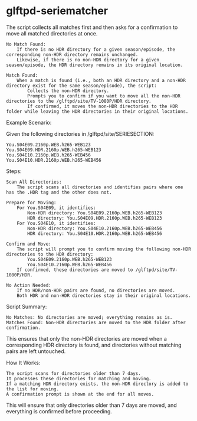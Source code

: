 # glftpd-seriematcher
The script collects all matches first and then asks for a confirmation to move all matched directories at once.

    No Match Found:
        If there is no HDR directory for a given season/episode, the corresponding non-HDR directory remains unchanged.
        Likewise, if there is no non-HDR directory for a given season/episode, the HDR directory remains in its original location.

    Match Found:
        When a match is found (i.e., both an HDR directory and a non-HDR directory exist for the same season/episode), the script:
            Collects the non-HDR directory.
            Prompts you to confirm if you want to move all the non-HDR directories to the /glftpd/site/TV-1080P/HDR directory.
            If confirmed, it moves the non-HDR directories to the HDR folder while leaving the HDR directories in their original locations.

Example Scenario:

Given the following directories in /glftpd/site/SERIESECTION:

    You.S04E09.2160p.WEB.h265-WEB123
    You.S04E09.HDR.2160p.WEB.h265-WEB123
    You.S04E10.2160p.WEB.h265-WEB456
    You.S04E10.HDR.2160p.WEB.h265-WEB456

Steps:

    Scan All Directories:
        The script scans all directories and identifies pairs where one has the .HDR tag and the other does not.

    Prepare for Moving:
        For You.S04E09, it identifies:
            Non-HDR directory: You.S04E09.2160p.WEB.h265-WEB123
            HDR directory: You.S04E09.HDR.2160p.WEB.h265-WEB123
        For You.S04E10, it identifies:
            Non-HDR directory: You.S04E10.2160p.WEB.h265-WEB456
            HDR directory: You.S04E10.HDR.2160p.WEB.h265-WEB456

    Confirm and Move:
        The script will prompt you to confirm moving the following non-HDR directories to the HDR directory:
            You.S04E09.2160p.WEB.h265-WEB123
            You.S04E10.2160p.WEB.h265-WEB456
        If confirmed, these directories are moved to /glftpd/site/TV-1080P/HDR.

    No Action Needed:
        If no HDR/non-HDR pairs are found, no directories are moved.
        Both HDR and non-HDR directories stay in their original locations.

Script Summary:

    No Matches: No directories are moved; everything remains as is.
    Matches Found: Non-HDR directories are moved to the HDR folder after confirmation.
This ensures that only the non-HDR directories are moved when a corresponding HDR directory is found, and directories without matching pairs are left untouched.

How It Works:

    The script scans for directories older than 7 days.
    It processes these directories for matching and moving.
    If a matching HDR directory exists, the non-HDR directory is added to the list for moving.
    A confirmation prompt is shown at the end for all moves.

This will ensure that only directories older than 7 days are moved, and everything is confirmed before proceeding.


